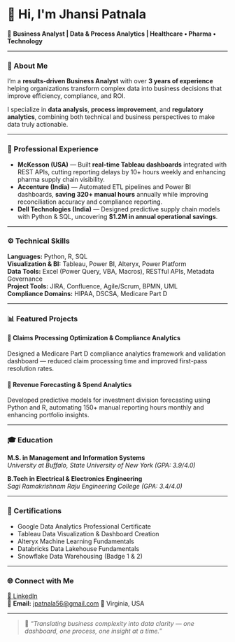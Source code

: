 # 👋 Hi, I'm **Jhansi Patnala**

🎯 **Business Analyst | Data & Process Analytics | Healthcare • Pharma • Technology**

---

### 🧠 About Me
I’m a **results-driven Business Analyst** with over **3 years of experience** helping organizations transform complex data into business decisions that improve efficiency, compliance, and ROI.

I specialize in **data analysis**, **process improvement**, and **regulatory analytics**, combining both technical and business perspectives to make data truly actionable.

---

### 💼 Professional Experience
- **McKesson (USA)** — Built **real-time Tableau dashboards** integrated with REST APIs, cutting reporting delays by 10+ hours weekly and enhancing pharma supply chain visibility.  
- **Accenture (India)** — Automated ETL pipelines and Power BI dashboards, **saving 320+ manual hours** annually while improving reconciliation accuracy and compliance reporting.  
- **Dell Technologies (India)** — Designed predictive supply chain models with Python & SQL, uncovering **$1.2M in annual operational savings**.

---

### ⚙️ Technical Skills
**Languages:** Python, R, SQL  
**Visualization & BI:** Tableau, Power BI, Alteryx, Power Platform  
**Data Tools:** Excel (Power Query, VBA, Macros), RESTful APIs, Metadata Governance  
**Project Tools:** JIRA, Confluence, Agile/Scrum, BPMN, UML  
**Compliance Domains:** HIPAA, DSCSA, Medicare Part D  

---

### 📊 Featured Projects
#### 🔹 Claims Processing Optimization & Compliance Analytics  
Designed a Medicare Part D compliance analytics framework and validation dashboard — reduced claim processing time and improved first-pass resolution rates.

#### 🔹 Revenue Forecasting & Spend Analytics  
Developed predictive models for investment division forecasting using Python and R, automating 150+ manual reporting hours monthly and enhancing portfolio insights.

---

### 🎓 Education
**M.S. in Management and Information Systems**  
*University at Buffalo, State University of New York (GPA: 3.9/4.0)*  

**B.Tech in Electrical & Electronics Engineering**  
*Sagi Ramakrishnam Raju Engineering College (GPA: 3.4/4.0)*  

---

### 🏅 Certifications
- Google Data Analytics Professional Certificate  
- Tableau Data Visualization & Dashboard Creation  
- Alteryx Machine Learning Fundamentals  
- Databricks Data Lakehouse Fundamentals  
- Snowflake Data Warehousing (Badge 1 & 2)

---

### 🌐 Connect with Me
[💼 LinkedIn](https://www.linkedin.com/in/jhansi-patnala/)  
📧 **Email:** jpatnala56@gmail.com 
📍 Virginia, USA  

---

> 💬 *“Translating business complexity into data clarity — one dashboard, one process, one insight at a time.”*
